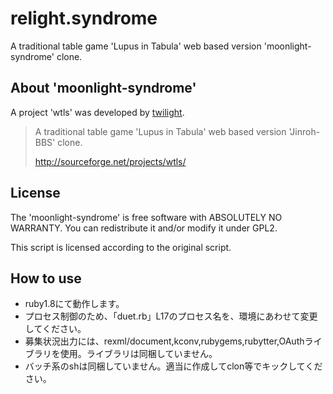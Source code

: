 relight.syndrome
===========

A traditional table game 'Lupus in Tabula' web based version 'moonlight-syndrome' clone.


About 'moonlight-syndrome'
----------

A project 'wtls' was developed by [twilight](http://wtl.rdy.jp/d/ "no-fear-of-forking-here").

> A traditional table game 'Lupus in Tabula' web based version 'Jinroh-BBS' clone.
> 
> http://sourceforge.net/projects/wtls/


License
----------

The 'moonlight-syndrome' is free software with ABSOLUTELY NO WARRANTY.
You can redistribute it and/or modify it under GPL2.

This script is licensed according to the original script.


How to use
----------
* ruby1.8にて動作します。
* プロセス制御のため、「duet.rb」L17のプロセス名を、環境にあわせて変更してください。
* 募集状況出力には、rexml/document,kconv,rubygems,rubytter,OAuthライブラリを使用。ライブラリは同梱していません。
* バッチ系のshは同梱していません。適当に作成してclon等でキックしてください。


<!-- 
Screenshots
-----------


Arbitrary section
-----------------

-->